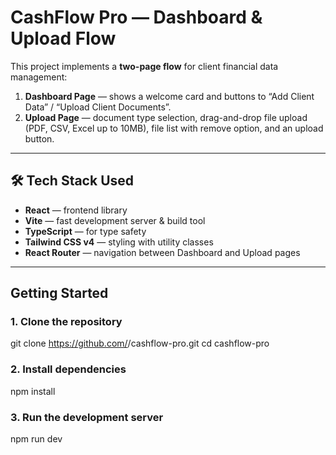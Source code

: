 # CashFlow Pro — Dashboard & Upload Flow

This project implements a **two-page flow** for client financial data management:

1. **Dashboard Page** — shows a welcome card and buttons to “Add Client Data” / “Upload Client Documents”.
2. **Upload Page** — document type selection, drag-and-drop file upload (PDF, CSV, Excel up to 10MB), file list with remove option, and an upload button.

---

## 🛠 Tech Stack Used
- **React** — frontend library
- **Vite** — fast development server & build tool
- **TypeScript** — for type safety
- **Tailwind CSS v4** — styling with utility classes
- **React Router** — navigation between Dashboard and Upload pages

---

## Getting Started

### 1. Clone the repository
git clone https://github.com/<your-username>/cashflow-pro.git
cd cashflow-pro

### 2. Install dependencies
npm install

### 3. Run the development server
npm run dev
